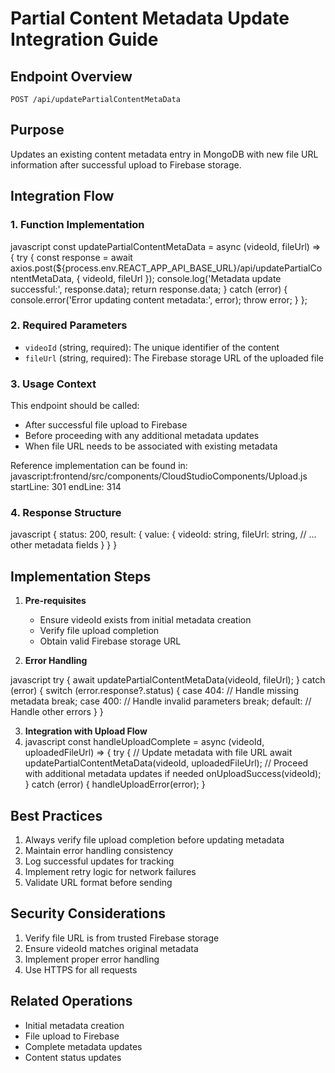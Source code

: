# Partial Content Metadata Update Integration Guide

## Endpoint Overview
`POST /api/updatePartialContentMetaData`

## Purpose
Updates an existing content metadata entry in MongoDB with new file URL information after successful upload to Firebase storage.

## Integration Flow

### 1. Function Implementation
javascript
const updatePartialContentMetaData = async (videoId, fileUrl) => {
try {
const response = await axios.post(${process.env.REACT_APP_API_BASE_URL}/api/updatePartialContentMetaData, {
videoId,
fileUrl
});
console.log('Metadata update successful:', response.data);
return response.data;
} catch (error) {
console.error('Error updating content metadata:', error);
throw error;
}
};

### 2. Required Parameters
- `videoId` (string, required): The unique identifier of the content
- `fileUrl` (string, required): The Firebase storage URL of the uploaded file

### 3. Usage Context
This endpoint should be called:
- After successful file upload to Firebase
- Before proceeding with any additional metadata updates
- When file URL needs to be associated with existing metadata

Reference implementation can be found in:
javascript:frontend/src/components/CloudStudioComponents/Upload.js
startLine: 301
endLine: 314

### 4. Response Structure
javascript
{
status: 200,
result: {
value: {
videoId: string,
fileUrl: string,
// ... other metadata fields
}
}
}

## Implementation Steps

1. **Pre-requisites**
   - Ensure videoId exists from initial metadata creation
   - Verify file upload completion
   - Obtain valid Firebase storage URL

2. **Error Handling**

javascript
try {
await updatePartialContentMetaData(videoId, fileUrl);
} catch (error) {
switch (error.response?.status) {
case 404:
// Handle missing metadata
break;
case 400:
// Handle invalid parameters
break;
default:
// Handle other errors
}
}


3. **Integration with Upload Flow**
4. javascript
const handleUploadComplete = async (videoId, uploadedFileUrl) => {
try {
// Update metadata with file URL
await updatePartialContentMetaData(videoId, uploadedFileUrl);
// Proceed with additional metadata updates if needed
onUploadSuccess(videoId);
} catch (error) {
handleUploadError(error);
}

## Best Practices
1. Always verify file upload completion before updating metadata
2. Maintain error handling consistency
3. Log successful updates for tracking
4. Implement retry logic for network failures
5. Validate URL format before sending

## Security Considerations
1. Verify file URL is from trusted Firebase storage
2. Ensure videoId matches original metadata
3. Implement proper error handling
4. Use HTTPS for all requests

## Related Operations
- Initial metadata creation
- File upload to Firebase
- Complete metadata updates
- Content status updates